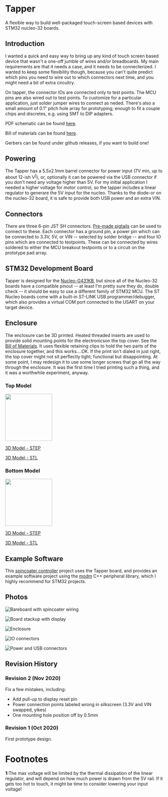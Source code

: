# Tapper

A flexible way to build well-packaged touch-screen based devices with 
STM32 nucleo-32 boards. 

## Introduction

I wanted a quick and easy way to bring up any kind of touch screen based 
device that wasn't a one-off jumble of wires and/or breadboards.
My main requirements are that it needs a case, and it needs to be connecterized. 
I wanted to keep some flexibility though, because you can't quite predict which 
pins you need to wire out to which connectors next time, and you might need a 
bit of extra circuitry. 

On tapper, the connector IOs are connected only to test points. 
The MCU pins are also wired out to test points. To customize for a particular 
application, just solder jumper wires to connect as neded. 
There's also a small amount of 0.1" pitch hole array for prototyping; enough 
to fit a couple chips and discretes, e.g. using SMT to DIP adapters.

PDF schematic can be found [here](pcb/Tapper_rev2_schematic.pdf).

Bill of materials can be found [here](pcb/BOM.xlsx).

Gerbers can be found under github releases, if you want to build one!

## Powering 

The Tapper has a 5.5x2.1mm barrel connector for power input (7V min, up to about 
12-ish V<sup>[1](#maxvolts)</sup>), or, optionally it can be powered via the USB connector if you
don't need any voltage higher than 5V. 
For my initial application I needed a higher voltage for motor control, so
the tapper includes a linear regulator to generare the 5V input for the nucleo.
Thanks to the diode-or on the nucleo-32 board, it is safe to provide both USB 
power and an extra VIN. 

## Connectors

There are three 6-pin JST SH connectors. [Pre-made pigtails](https://www.digikey.com/en/products/detail/trinamic-motion-control-gmbh/CABLE-PH06/9381902) 
can be used to connect to these. Each connector has a ground pin, a power pin 
which can be connected to 3.3V, 5V, or VIN -- selected by solder bridge -- and
four IO pins which are connected to testpoints. These can be connected by 
wires soldered to either the MCU breakout testpoints or to 
a circuit on the prototype pad array.

## STM32 Development Board

Tapper is designed for the [Nucleo-G431KB](https://www.st.com/en/evaluation-tools/nucleo-g431kb.html),
but since all of the Nucleo-32 boards have a compatible pinout -- at least 
I'm pretty sure they do, double check -- it should be easy to use a different
family of STM32 MCU. The ST Nucleo boards come with a built-in ST-LINK USB
programmer/debugger, which also provides a virtual COM port connected to the
USART on your target device.

## Enclosure

The enclosure can be 3D printed. Heated threaded inserts are used to provide
solid mounting points for the electronicson the top cover. See the 
[Bill of Materials](pcb/BOM.xls). It uses flexible retaining clips to hold
the two parts of the enclosure together, and this works....OK. If the print 
isn't dialed in just right, the top cover might not sit perflectly tight; 
functional but disappointing. At some point, I may redesign it to use some 
longer screws that go all the way through the enclosure. It was the first 
time I tried printing such a thing, and it was a worthwhile experiment, anyway.

### Top Model

<img width="150" src="images/top_render.png">

[3D Model - STEP](enclosure/tapper_enclosure_top.step)

[3D Model - STL](enclosure/tapper_enclosure_top.stl)


### Bottom Model

<img width="150" src="images/bottom_render.png">

[3D Model - STEP](enclosure/tapper_enclosure_bottom.step)

[3D Model - STL](enclosure/tapper_enclosure_bottom.stl)

## Example Software

This [spincoater controller]() project uses the Tapper board, and provides an
example software project using the [modm](modm.io) C++ peripheral library, which
I highly recommend for STM32 projects.

## Photos

![Bareboard with spincoater wiring](images/spin_coater_config.jpg)

![Board stackup with display](images/board_stack_1.jpg)

![Enclosure](images/enclosure_1.jpg)

![IO connectors](images/connectors_1.jpg)

![Power and USB connectors](images/connectors_2.jpg)

## Revision History

### Revision 2 (Nov 2020)

Fix a few mistakes, including: 

- Add pull-up to display reset pin
- Power connection points labeled wrong in silkscreen (3.3V and VIN swapped, yikes)
- One mounting hole position off by 0.5mm

### Revision 1 (Oct 2020)

First prototype design. 

# Footnotes

<b id="maxvolts">1:</b>The max voltage will be limited by the thermal dissipation of the 
linear regulator, and will depend on how much power is drawn from the 5V rail. If 
it gets too hot to touch, it might be time to consider lowering your input voltage!